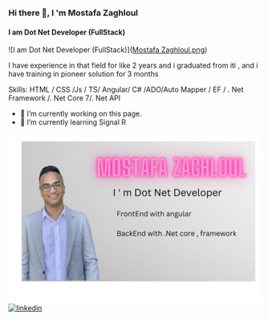 ### Hi there 👋, I 'm Mostafa Zaghloul 
#### I am Dot Net Developer (FullStack)
![I am Dot Net Developer (FullStack)]([Mostafa Zaghloul.png](https://github.com/mostafazaghlol460/mostafazaghlol460/blob/9fd611e2ee7a14a07b2ff8b35802afbcb838b689/Mostafa%20Zaghloul.png))

I have experience in that field for like 2 years and i graduated from iti , and i have training in pioneer solution for 3 months 

Skills:   HTML / CSS /Js / TS/ Angular/ C# /ADO/Auto Mapper / EF / . Net Framework /. Net Core 7/. Net API 

- 🔭 I’m currently working on this page. 
- 🌱 I’m currently learning Signal R 

![LinkedIn](https://github.com/mostafazaghlol460/mostafazaghlol460/raw/b15e5b0bb8e5c30870a3f122ef255bb8f9570f5b/Mostafa%20Zaghloul.png)
[<img src='https://cdn.jsdelivr.net/npm/simple-icons@3.0.1/icons/linkedin.svg' alt='linkedin' height='40'>](https://www.linkedin.com/in/https://www.linkedin.com/in/mostafa-zaghlol//)  


